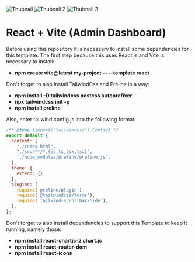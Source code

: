 ![Thubnail](https://github.com/user-attachments/assets/45f4534b-89f6-4077-bc71-e0a2c1ddb7e8)
![Thubnail 2](https://github.com/user-attachments/assets/4d1cffe1-9aa4-4cc3-a90f-9b6712f14a35)
![Thubnail 3](https://github.com/user-attachments/assets/e8bfa562-3950-4adc-b786-97b8b650144f)

# React + Vite (Admin Dashboard)

Before using this repository it is necessary to install some dependencies for this template. The first step because this uses React js and Vite is necessary to install:
- <b>npm create vite@latest my-project -- --template react</b>

Don't forget to also install TailwindCss and Preline in a way:
- <b>npm install -D tailwindcss postcss autoprefixer</b>
- <b>npx tailwindcss init -p</b>
- <b>npm install preline</b>

Also, enter tailwind.config.js into the following format:
```javascript
/** @type {import('tailwindcss').Config} */
export default {
  content: [
    "./index.html",
    "./src/**/*.{js,ts,jsx,tsx}",
    './node_modules/preline/preline.js',
  ],
  theme: {
    extend: {},
  },
  plugins: [
    require('preline/plugin'),
    require('@tailwindcss/forms'),
    require('tailwind-scrollbar-hide'),
  ],
};
```
Don't forget to also install dependencies to support this Template to keep it running, namely those:
- <b>npm install react-chartjs-2 chart.js</b>
- <b>npm install react-router-dom</b>
- <b>npm install react-icons</b>
